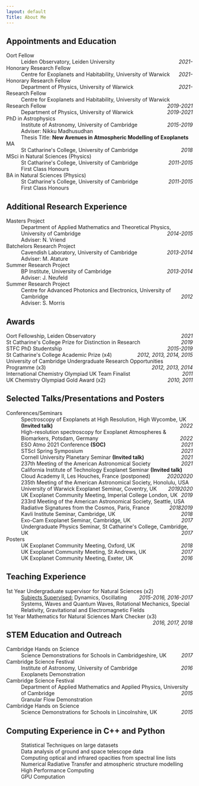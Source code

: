 ```yaml
---
layout: default
Title: About Me
---
```


## Appointments and Education

<dl>
<dt>Oort Fellow</dt>
  <dd>Leiden Observatory, Leiden University    <span style="float:right;"><em> 2021- </em></span>
  </dd>
  
 
<dt>Honorary Research Fellow</dt>
  <dd>Centre for Exoplanets and Habitability, University of Warwick    <span style="float:right;"><em> 2021- </em></span>
  </dd>
  
<dt>Honorary Research Fellow</dt>
  <dd>Department of Physics, University of Warwick    <span style="float:right;"><em> 2021- </em></span>
  </dd>
  
<dt>Research Fellow</dt>
  <dd>Centre for Exoplanets and Habitability, University of Warwick    <span style="float:right;"><em> 2019-2021 </em></span>
  </dd>
  
<dt>Research Fellow</dt>
  <dd>Department of Physics, University of Warwick    <span style="float:right;"><em> 2019-2021 </em></span>
  </dd>

<dt>PhD in Astrophysics</dt>
<dd>Institute of Astronomy, University of Cambridge    <span style="float:right;"><em> 2015-2019 </em></span> 
  <br>Adviser: Nikku Madhusudhan   
  <br> Thesis Title: <b>New Avenues in Atmospheric Modelling of Exoplanets</b>
</dd>

<dt>MA</dt>
<dd>St Catharine's College, University of Cambridge    <span style="float:right;"><em> 2018 </em></span> 
</dd>

<dt>MSci in Natural Sciences (Physics)</dt>
<dd>St Catharine's College, University of Cambridge    <span style="float:right;"><em> 2011-2015 </em></span> 
  <br>First Class Honours
</dd>

<dt>BA in Natural Sciences (Physics)</dt>
<dd>St Catharine's College, University of Cambridge    <span style="float:right;"><em> 2011-2015 </em></span> 
  <br>First Class Honours
</dd>
</dl>

## Additional Research Experience
<dl>
<dt>Masters Project</dt>
<dd>Department of Applied Mathematics and Theoretical Physics, University of Cambridge    <span style="float:right;"><em> 2014-2015 </em></span> 
  <br>Adviser: N. Vriend
</dd>
  
<dt>Batchelors Research Project</dt>
<dd>Cavendish Laboratory, University of Cambridge    <span style="float:right;"><em> 2013-2014 </em></span> 
  <br>Adviser: M. Atature
</dd>
  
<dt>Summer Research Project</dt>
<dd>BP Institute, University of Cambridge    <span style="float:right;"><em> 2013-2014 </em></span> 
  <br>Adviser: J. Neufeld
</dd>

<dt>Summer Research Project</dt>
<dd>Centre for Advanced Photonics and Electronics, University of Cambridge    <span style="float:right;"><em> 2012 </em></span> 
  <br>Adviser: S. Morris
</dd>
</dl>

## Awards

<dl>
  
<dt>Oort Fellowship, Leiden Observatory<span style="float:right;"><em> 2021 </em></span> </dt>
  
<dt>St Catharine's College Prize for Distinction in Research <span style="float:right;"><em> 2019 </em></span> </dt>

<dt>STFC PhD Studentship <span style="float:right;"><em> 2015-2019 </em></span></dt>
  
<dt>St Catharine's College Academic Prize (x4) <span style="float:right;"><em> 2012, 2013, 2014, 2015 </em></span></dt>

<dt>University of Cambridge Undergraduate Research Opportunities Programme (x3) <span style="float:right;"><em> 2012, 2013, 2014 </em></span></dt>

<dt>International Chemistry Olympiad UK Team Finalist<span style="float:right;"><em> 2011 </em></span></dt>

<dt>UK Chemistry Olympiad Gold Award (x2) <span style="float:right;"><em> 2010, 2011 </em></span></dt>

</dl>

## Selected Talks/Presentations and Posters

<dl>

<dt>Conferences/Seminars </dt>

<dd> Spectroscopy of Exoplanets at High Resolution, High Wycombe, UK <b>(Invited talk)</b><span style="float:right;"><em> 2022 </em></span>
</dd>  
  
<dd> High-resolution spectroscopy for Exoplanet Atmospheres & Biomarkers, Potsdam, Germany <span style="float:right;"><em> 2022 </em></span>
</dd>  

<dd> ESO Atmo 2021 Conference <b>(SOC)</b> <span style="float:right;"><em> 2021 </em></span>
</dd>
  
<dd> STScI Spring Symposium <span style="float:right;"><em> 2021 </em></span>
</dd>

  <dd> Cornell University Planetary Seminar <b>(Invited talk)</b> <span style="float:right;"><em> 2021 </em></span>
</dd>

<dd> 237th Meeting of the American Astronomical Society <span style="float:right;"><em> 2021 </em></span>
</dd>

  <dd> California Institute of Technology Exoplanet Seminar <b>(Invited talk)</b><span style="float:right;"><em> 2020 </em></span>
</dd>

<dd> Cloud Academy II, Les Houches, France (postponed) <span style="float:right;"><em> 2020 </em></span>
</dd>

<dd> 235th Meeting of the American Astronomical Society, Honolulu, USA <span style="float:right;"><em> 2020 </em></span>
</dd>

<dd> University of Warwick Exoplanet Seminar, Coventry, UK <span style="float:right;"><em> 2019 </em></span>
</dd>

<dd> UK Exoplanet Community Meeting, Imperial College London, UK <span style="float:right;"><em> 2019 </em></span>
</dd>

<dd> 233rd Meeting of the American Astronomical Society, Seattle, USA <span style="float:right;"><em> 2019 </em></span>
</dd>

<dd> Radiative Signatures from the Cosmos, Paris, France <span style="float:right;"><em> 2018 </em></span>
</dd>

<dd> Kavli Institute Seminar, Cambridge, UK <span style="float:right;"><em> 2018 </em></span>
</dd>

<dd> Exo-Cam Exoplanet Seminar, Cambridge, UK <span style="float:right;"><em> 2017 </em></span>
</dd>

<dd> Undergraduate Physics Seminar, St Catharine's College, Cambridge, UK <span style="float:right;"><em> 2017 </em></span>
</dd>

<dt> Posters</dt>
<dd> UK Exoplanet Community Meeting, Oxford, UK <span style="float:right;"><em> 2018 </em></span>
</dd>

<dd> UK Exoplanet Community Meeting, St Andrews, UK <span style="float:right;"><em> 2017 </em></span>
</dd>

<dd> UK Exoplanet Community Meeting, Exeter, UK <span style="float:right;"><em> 2016 </em></span>
</dd>
</dl>

## Teaching Experience

<dl>
<dt> 1st Year Undergraduate supervisor for Natural Sciences (x2) <span style="float:right;"><em> 2015-2016, 2016-2017 </em></span></dt>
  <dd> <u>Subjects Supervised:</u>
  Dynamics, Oscillating Systems, Waves and Quantum Waves, Rotational Mechanics, Special Relativity, Gravitational and Electromagnetic Fields
</dd>
  
<dt> 1st Year Mathematics for Natural Sciences Mark Checker (x3) <span style="float:right;"><em> 2016, 2017, 2018 </em></span></dt>
</dl>

## STEM Education and Outreach

<dl>
  <dt> Cambridge Hands on Science</dt>
  <dd>
    Science Demonstrations for Schools in Cambridgeshire, UK <span style="float:right;"><em> 2017 </em></span>
  </dd>
  
  <dt> Cambridge Science Festival</dt>
  <dd>
    Institute of Astronomy, University of Cambridge <span style="float:right;"><em> 2016 </em></span>
  <br> Exoplanets Demonstration
  </dd>
  
  <dt> Cambridge Science Festival</dt>
  <dd>
    Department of Applied Mathematics and Applied Physics, University of Cambridge <span style="float:right;"><em> 2015 </em></span>
  <br> Granular Flow Demonstration
  </dd>
  
  <dt> Cambridge Hands on Science</dt>
  <dd>
    Science Demonstrations for Schools in Lincolnshire, UK <span style="float:right;"><em> 2015 </em></span>
  </dd>
</dl>

## Computing Experience in C++ and Python

<dl>
<dd>
  Statistical Techniques on large datasets
  <br>
  Data analysis of ground and space telescope data
  <br>
  Computing optical and infrared opacities from spectral line lists
  <br>
  Numerical Radiative Transfer and atmospheric structure modelling
  <br>
  High Performance Computing
  <br>
  GPU Computation
</dd>
</dl>

<!--## Peer Review
<dl>
<dt> Journal Reviewer</dt>
<dd>
  AAS Journals (3 manuscripts)
  <br>
  Monthly Notices of the Royal Astromonical Society (1 manuscript)
</dd>
</dl>
I completed my undergraduate in 2015 at St Catharine's College at the University of Cambridge studying Natural Sciences. I was always fascinated by theoretical physics, as well as mathematics, and how it applies to the world (or worlds!) around us. I was always fascinated by all of my subjects, from quantum mechanics to astrophysical fluid dynamics and relativity. It was especially nice to see similar principles and ideas in very different areas of physics. I then started my PhD in 2015 in exoplanetary atmospheres supervised by Dr Nikku Madhusudhan, which I completed in 2019. Studying exoplanets was ideal for me given its fundamental interdisciplinary nature. I have also been a fan of science fiction, especially those which explore the cosmos and other worlds. Perhaps it is not surprising I ended up studying exoplanets!
As well as research, I am also a big fan of playing and watching cricket. Many a summer afternoon has been spent batting for my local team, though I'm not really good enough to be out there for too long! I also enjoy rowing, and coxed for most of my time during my time in Cambridge.-->
